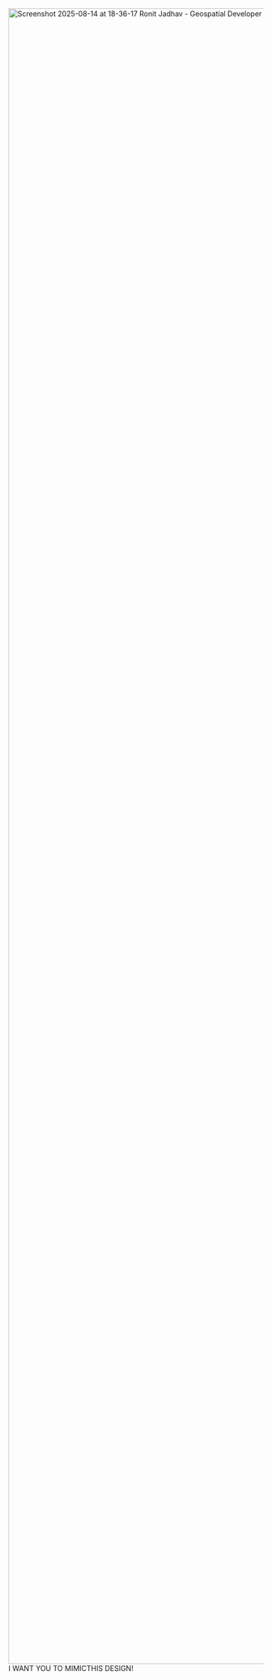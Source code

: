 <img width="1869" height="3264" alt="Screenshot 2025-08-14 at 18-36-17 Ronit Jadhav - Geospatial Developer   Software Engineer" src="https://github.com/user-attachments/assets/64dec5fe-1833-4ff4-afc7-21ff85d77c85" />
I WANT YOU TO MIMICTHIS DESIGN!
